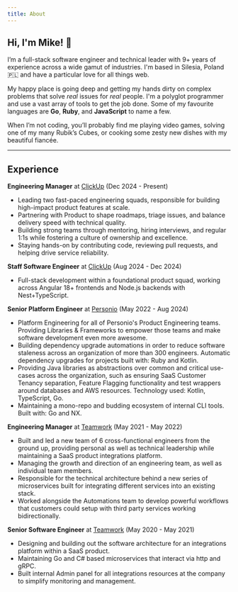 ```yaml
---
title: About
---
```


## Hi, I'm Mike! 👋

I’m a full-stack software engineer and technical leader with 9+ years of experience
across a wide gamut of industries.
I'm based in Silesia, Poland 🇵🇱 and have a particular love for all things web.

My happy place is going deep and getting my hands dirty on complex problems
that solve _real_ issues for _real_ people. I'm a polyglot programmer and
use a vast array of tools to get the job done. Some of my favourite languages
are __Go__, __Ruby__, and __JavaScript__ to name a few.

When I’m not coding, you’ll probably find me playing video games,
solving one of my many Rubik’s Cubes,
or cooking some zesty new dishes with my beautiful fiancée.

---

## Experience

__Engineering Manager__ at [ClickUp](https://clickup.com/) (Dec 2024 - Present)  

- Leading two fast-paced engineering squads, responsible for building high-impact product features at scale.
- Partnering with Product to shape roadmaps, triage issues, and balance delivery speed with technical quality.
- Building strong teams through mentoring, hiring interviews, and regular 1:1s while fostering a culture of ownership and excellence.
- Staying hands-on by contributing code, reviewing pull requests, and helping drive service reliability.

__Staff Software Engineer__ at [ClickUp](https://clickup.com/) (Aug 2024 - Dec 2024)

- Full-stack development within a foundational product squad, working across Angular 18+ frontends and Node.js backends with Nest+TypeScript.

__Senior Platform Engineer__ at [Personio](https://www.personio.com/) (May 2022 - Aug 2024)  

- Platform Engineering for all of Personio's Product Engineering teams. Providing Libraries & Frameworks to empower those teams and make software development even more awesome.
- Building dependency upgrade automations in order to reduce software staleness across an organization of more than 300 engineers. Automatic dependency upgrades for projects built with: Ruby and Kotlin.
- Providing Java libraries as abstractions over common and critical use-cases across the organization, such as ensuring SaaS Customer Tenancy separation, Feature Flagging functionality and test wrappers around databases and AWS resources. Technology used: Kotlin, TypeScript, Go.
- Maintaining a mono-repo and budding ecosystem of internal CLI tools. Built with: Go and NX.

__Engineering Manager__ at [Teamwork](https://www.teamwork.com/) (May 2021 - May 2022)

- Built and led a new team of 6 cross-functional engineers from the ground up, providing personal as well as technical leadership while maintaining a SaaS product integrations platform.
- Managing the growth and direction of an engineering team, as well as individual team members.
- Responsible for the technical architecture behind a new series of microservices built for integrating different services into an existing stack.
- Worked alongside the Automations team to develop powerful workflows that customers could setup with third party services working bidirectionally.

__Senior Software Engineer__ at [Teamwork](https://www.teamwork.com/) (May 2020 - May 2021)

- Designing and building out the software architecture for an integrations platform within a SaaS product.
- Maintaining Go and C# based microservices that interact via http and gRPC.
- Built internal Admin panel for all integrations resources at the company to simplify monitoring and management.
